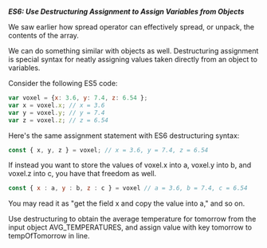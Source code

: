 ***ES6: Use Destructuring Assignment to Assign Variables from Objects***

We saw earlier how spread operator can effectively spread, or unpack, the contents of the array.

We can do something similar with objects as well. Destructuring assignment is special syntax for neatly assigning values taken directly from an object to variables.

Consider the following ES5 code:

```javascript
var voxel = {x: 3.6, y: 7.4, z: 6.54 };
var x = voxel.x; // x = 3.6
var y = voxel.y; // y = 7.4
var z = voxel.z; // z = 6.54
```

Here's the same assignment statement with ES6 destructuring syntax:

```javascript
const { x, y, z } = voxel; // x = 3.6, y = 7.4, z = 6.54
```

If instead you want to store the values of voxel.x into a, voxel.y into b, and voxel.z into c, you have that freedom as well.

```javascript
const { x : a, y : b, z : c } = voxel // a = 3.6, b = 7.4, c = 6.54
```

You may read it as "get the field x and copy the value into a," and so on.


Use destructuring to obtain the average temperature for tomorrow from the input object AVG_TEMPERATURES, and assign value with key tomorrow to tempOfTomorrow in line.
